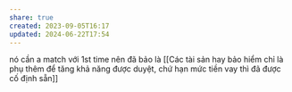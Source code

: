 ```yaml
---
share: true
created: 2023-09-05T16:17
updated: 2024-06-22T17:54
---
```


nó cần a match với 1st time
nên đã bảo là [[Các tài sản hay bảo hiểm chỉ là phụ thêm để tăng khả năng được duyệt, chứ hạn mức tiền vay thì đã được cố định sẵn]]